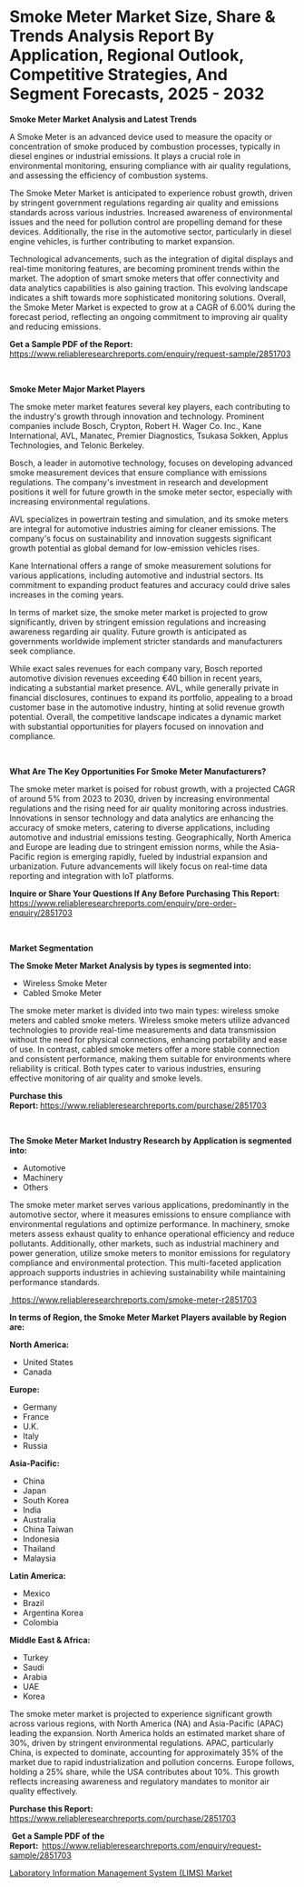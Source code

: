 <p><h1>Smoke Meter Market Size, Share & Trends Analysis Report By Application, Regional Outlook, Competitive Strategies, And Segment Forecasts, 2025 - 2032</h1></p><p><strong>Smoke Meter Market Analysis and Latest Trends</strong></p>
<p><p>A Smoke Meter is an advanced device used to measure the opacity or concentration of smoke produced by combustion processes, typically in diesel engines or industrial emissions. It plays a crucial role in environmental monitoring, ensuring compliance with air quality regulations, and assessing the efficiency of combustion systems.</p><p>The Smoke Meter Market is anticipated to experience robust growth, driven by stringent government regulations regarding air quality and emissions standards across various industries. Increased awareness of environmental issues and the need for pollution control are propelling demand for these devices. Additionally, the rise in the automotive sector, particularly in diesel engine vehicles, is further contributing to market expansion.</p><p>Technological advancements, such as the integration of digital displays and real-time monitoring features, are becoming prominent trends within the market. The adoption of smart smoke meters that offer connectivity and data analytics capabilities is also gaining traction. This evolving landscape indicates a shift towards more sophisticated monitoring solutions. Overall, the Smoke Meter Market is expected to grow at a CAGR of 6.00% during the forecast period, reflecting an ongoing commitment to improving air quality and reducing emissions.</p></p>
<p><strong>Get a Sample PDF of the Report:&nbsp;</strong> <a href="https://www.reliableresearchreports.com/enquiry/request-sample/2851703?utm_campaign=3054&utm_medium=2&utm_source=Github&utm_content=ia&utm_term=11032025&utm_id=smoke-meter">https://www.reliableresearchreports.com/enquiry/request-sample/2851703</a></p>
<p>&nbsp;</p>
<p><strong>Smoke Meter Major Market Players</strong></p>
<p><p>The smoke meter market features several key players, each contributing to the industry's growth through innovation and technology. Prominent companies include Bosch, Crypton, Robert H. Wager Co. Inc., Kane International, AVL, Manatec, Premier Diagnostics, Tsukasa Sokken, Applus Technologies, and Telonic Berkeley.</p><p>Bosch, a leader in automotive technology, focuses on developing advanced smoke measurement devices that ensure compliance with emissions regulations. The company's investment in research and development positions it well for future growth in the smoke meter sector, especially with increasing environmental regulations.</p><p>AVL specializes in powertrain testing and simulation, and its smoke meters are integral for automotive industries aiming for cleaner emissions. The company's focus on sustainability and innovation suggests significant growth potential as global demand for low-emission vehicles rises.</p><p>Kane International offers a range of smoke measurement solutions for various applications, including automotive and industrial sectors. Its commitment to expanding product features and accuracy could drive sales increases in the coming years.</p><p>In terms of market size, the smoke meter market is projected to grow significantly, driven by stringent emission regulations and increasing awareness regarding air quality. Future growth is anticipated as governments worldwide implement stricter standards and manufacturers seek compliance.</p><p>While exact sales revenues for each company vary, Bosch reported automotive division revenues exceeding €40 billion in recent years, indicating a substantial market presence. AVL, while generally private in financial disclosures, continues to expand its portfolio, appealing to a broad customer base in the automotive industry, hinting at solid revenue growth potential. Overall, the competitive landscape indicates a dynamic market with substantial opportunities for players focused on innovation and compliance.</p></p>
<p>&nbsp;</p>
<p><strong>What Are The Key Opportunities For Smoke Meter Manufacturers?</strong></p>
<p><p>The smoke meter market is poised for robust growth, with a projected CAGR of around 5% from 2023 to 2030, driven by increasing environmental regulations and the rising need for air quality monitoring across industries. Innovations in sensor technology and data analytics are enhancing the accuracy of smoke meters, catering to diverse applications, including automotive and industrial emissions testing. Geographically, North America and Europe are leading due to stringent emission norms, while the Asia-Pacific region is emerging rapidly, fueled by industrial expansion and urbanization. Future advancements will likely focus on real-time data reporting and integration with IoT platforms.</p></p>
<p><strong>Inquire or Share Your Questions If Any Before Purchasing This Report:</strong> <a href="https://www.reliableresearchreports.com/enquiry/pre-order-enquiry/2851703?utm_campaign=3054&utm_medium=2&utm_source=Github&utm_content=ia&utm_term=11032025&utm_id=smoke-meter">https://www.reliableresearchreports.com/enquiry/pre-order-enquiry/2851703</a></p>
<p>&nbsp;</p>
<p><strong>Market Segmentation</strong></p>
<p><strong>The Smoke Meter Market Analysis by types is segmented into:</strong></p>
<p><ul><li>Wireless Smoke Meter</li><li>Cabled Smoke Meter</li></ul></p>
<p><p>The smoke meter market is divided into two main types: wireless smoke meters and cabled smoke meters. Wireless smoke meters utilize advanced technologies to provide real-time measurements and data transmission without the need for physical connections, enhancing portability and ease of use. In contrast, cabled smoke meters offer a more stable connection and consistent performance, making them suitable for environments where reliability is critical. Both types cater to various industries, ensuring effective monitoring of air quality and smoke levels.</p></p>
<p><strong>Purchase this Report:&nbsp;</strong><a href="https://www.reliableresearchreports.com/purchase/2851703?utm_campaign=3054&utm_medium=2&utm_source=Github&utm_content=ia&utm_term=11032025&utm_id=smoke-meter">https://www.reliableresearchreports.com/purchase/2851703</a></p>
<p>&nbsp;</p>
<p><strong>The Smoke Meter Market Industry Research by Application is segmented into:</strong></p>
<p><ul><li>Automotive</li><li>Machinery</li><li>Others</li></ul></p>
<p><p>The smoke meter market serves various applications, predominantly in the automotive sector, where it measures emissions to ensure compliance with environmental regulations and optimize performance. In machinery, smoke meters assess exhaust quality to enhance operational efficiency and reduce pollutants. Additionally, other markets, such as industrial machinery and power generation, utilize smoke meters to monitor emissions for regulatory compliance and environmental protection. This multi-faceted application approach supports industries in achieving sustainability while maintaining performance standards.</p></p>
<p><a href="https://www.reliableresearchreports.com/smoke-meter-r2851703?utm_campaign=3054&utm_medium=2&utm_source=Github&utm_content=ia&utm_term=11032025&utm_id=smoke-meter">&nbsp;https://www.reliableresearchreports.com/smoke-meter-r2851703</a></p>
<p><strong>In terms of Region, the Smoke Meter Market Players available by Region are:</strong></p>
<p>
    <p> <strong> North America: </strong>
        <ul>
            <li>United States</li>
            <li>Canada</li>
        </ul>
        </p> 
    <p> <strong> Europe: </strong>
        <ul>
            <li>Germany</li>
            <li>France</li>
            <li>U.K.</li>
            <li>Italy</li>
            <li>Russia</li>
        </ul>
        </p> 
    <p> <strong> Asia-Pacific: </strong>
        <ul>
            <li>China</li>
            <li>Japan</li>
            <li>South Korea</li>
            <li>India</li>
            <li>Australia</li>
            <li>China Taiwan</li>
            <li>Indonesia</li>
            <li>Thailand</li>
            <li>Malaysia</li>
        </ul>
        </p> 
    <p> <strong> Latin America: </strong>
        <ul>
            <li>Mexico</li>
            <li>Brazil</li>
            <li>Argentina Korea</li>
            <li>Colombia</li>
        </ul>
        </p> 
    <p> <strong> Middle East & Africa: </strong>
        <ul>
            <li>Turkey</li>
            <li>Saudi</li>
            <li>Arabia</li>
            <li>UAE</li>
            <li>Korea</li>
        </ul>
    </p>
    </p>
<p><p>The smoke meter market is projected to experience significant growth across various regions, with North America (NA) and Asia-Pacific (APAC) leading the expansion. North America holds an estimated market share of 30%, driven by stringent environmental regulations. APAC, particularly China, is expected to dominate, accounting for approximately 35% of the market due to rapid industrialization and pollution concerns. Europe follows, holding a 25% share, while the USA contributes about 10%. This growth reflects increasing awareness and regulatory mandates to monitor air quality effectively.</p></p>
<p><strong>Purchase this Report: </strong><a href="https://www.reliableresearchreports.com/purchase/2851703?utm_campaign=3054&utm_medium=2&utm_source=Github&utm_content=ia&utm_term=11032025&utm_id=smoke-meter">https://www.reliableresearchreports.com/purchase/2851703</a></p>
<p>&nbsp;<strong>Get a Sample PDF of the Report:&nbsp;&nbsp;</strong><a href="https://www.reliableresearchreports.com/enquiry/request-sample/2851703?utm_campaign=3054&utm_medium=2&utm_source=Github&utm_content=ia&utm_term=11032025&utm_id=smoke-meter">https://www.reliableresearchreports.com/enquiry/request-sample/2851703</a></p>
<p><strong></strong></p>
<p><p><a href="https://github.com/prosalinda88/Market-Research-Report-List-7/blob/main/laboratory-information-management-system-lims-market.md?utm_campaign=3054&utm_medium=2&utm_source=Github&utm_content=ia&utm_term=11032025&utm_id=smoke-meter">Laboratory Information Management System (LIMS) Market</a></p></p>